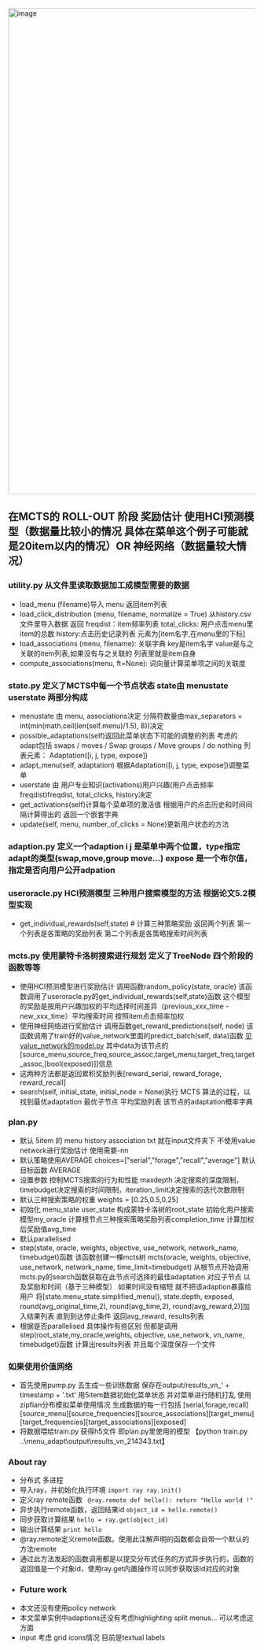 <img width="988" alt="image" src="https://github.com/agloveduck/read-paper-chi21adaptive-main/assets/60003839/1ce5ea6a-1c85-46d1-bdbf-49df9088733c">

## 在MCTS的 ROLL-OUT 阶段 奖励估计 使用HCI预测模型（数据量比较小的情况 具体在菜单这个例子可能就是20item以内的情况）OR 神经网络（数据量较大情况）
### utility.py 从文件里读取数据加工成模型需要的数据
* load_menu (filename)导入 menu 返回item列表
* load_click_distribution (menu, filename, normalize = True) 从history.csv文件里导入数据 
  返回 freqdist：item频率列表  total_clicks: 用户点击menu里item的总数 history:点击历史记录列表 元素为[item名字,在menu里的下标]
* load_associations (menu, filename): 关联字典 key是item名字 value是与之关联的item列表,如果没有与之关联的 列表里就是item自身
* compute_associations(menu, ft=None): 词向量计算菜单项之间的关联度 
### state.py 定义了MCTS中每一个节点状态 state由 menustate userstate 两部分构成
* menustate 由 menu, associations决定  分隔符数量由max_separators = int(min(math.ceil(len(self.menu)/1.5), 8))决定
* possible_adaptations(self)返回此菜单状态下可能的调整的列表 考虑的adapt包括 swaps / moves / Swap groups / Move groups / do nothing
  列表元素： Adaptation([i, j, type, expose])
* adapt_menu(self, adaptation) 根据Adaptation([i, j, type, expose])调整菜单
* userstate 由 用户专业知识(activations)用户兴趣(用户点击频率freqdist)freqdist, total_clicks, history决定
* get_activations(self)计算每个菜单项的激活值 根据用户的点击历史和时间间隔计算得出的 返回一个嵌套字典
* update(self, menu, number_of_clicks = None)更新用户状态的方法
### adaption.py 定义一个adaption  i j 是菜单中两个位置，type指定adapt的类型(swap,move,group move...) expose 是一个布尔值，指定是否向用户公开adpation
### useroracle.py HCI预测模型 三种用户搜索模型的方法 根据论文5.2模型实现
* get_individual_rewards(self,state)  # 计算三种策略奖励 返回两个列表 第一个列表是各策略的奖励列表 第二个列表是各策略搜索时间列表
### mcts.py 使用蒙特卡洛树搜索进行规划 定义了TreeNode 四个阶段的函数等等
* 使用HCI预测模型进行奖励估计 调用函数random_policy(state, oracle)  该函数调用了useroracle.py的get_individual_rewards(self,state)函数
  这个模型的奖励是按用户兴趣加权的平均选择时间差异（previous_xxx_time - new_xxx_time）平均搜索时间 按照item点击频率加权
* 使用神经网络进行奖励估计 调用函数get_reward_predictions(self, node) 该函数调用了train好的value_network里面的predict_batch(self, data)函数
  [见value_network的model.py](./value_network/model.py)
  其中data为该节点的[source_menu,source_freq,source_assoc,target_menu,target_freq,target_assoc,[bool(exposed)]]信息
* 这两种方法都是返回累积奖励列表[reward_serial, reward_forage, reward_recall] 
* search(self, initial_state, initial_node = None)执行 MCTS 算法的过程，以找到最优adaptation 最优子节点 平均奖励列表 该节点的adaptation概率字典
### plan.py 
* 默认 5item 的 menu history association txt 就在input文件夹下 不使用value network进行奖励估计 使用需要-nn
* 默认策略使用AVERAGE choices=["serial","forage","recall","average"] 默认目标函数 AVERAGE
* 设置参数  控制MCTS搜索的行为和性能 maxdepth 决定搜索的深度限制，timebudget决定搜索的时间限制，iteration_limit决定搜索的迭代次数限制
* 默认三种搜索策略的权重 weights = [0.25,0.5,0.25]
* 初始化 menu_state user_state 构成蒙特卡洛树的root_state 初始化用户搜索模型my_oracle 计算根节点三种搜索策略奖励列表completion_time 
  计算加权后奖励值avg_time
* 默认parallelised
* step(state, oracle, weights, objective, use_network, network_name, timebudget)函数
  该函数创建一棵mcts树 mcts(oracle, weights, objective, use_network, network_name, time_limit=timebudget)
  从根节点开始调用mcts.py的search函数获取在此节点可选择的最佳adaptation 对应子节点 以及奖励和时间（基于三种模型）
  如果时间没有缩短 就不把该adaption暴露给用户 
  将[state.menu_state.simplified_menu(), state.depth, exposed, round(avg_original_time,2), round(avg_time,2), round(avg_reward,2)]加入结果列表
  直到到达停止条件 返回avg_reward, results列表
* 根据是否parallelised 具体操作有些区别 但都是调用step(root_state,my_oracle,weights, objective, use_network, vn_name, timebudget)函数 计算出results列表 并且每个深度保存一个文件
### 如果使用价值网络
* 首先使用pump.py 去生成一些训练数据 保存在output/results_vn_' + timestamp + '.txt'
  用5item数据初始化菜单状态 并对菜单进行随机打乱 使用zipfian分布模拟菜单使用情况 生成数据的每一行包括
[serial,forage,recall][source_menu][source_frequencies][source_associations][target_menu][target_frequencies][target_associations][exposed]
* 将数据喂给train.py 获得h5文件 即plan.py里使用的模型 【python train.py ..\menu_adapt\output\results_vn_214343.txt】
### About ray
* 分布式 多进程
* 导入ray，并初始化执行环境
  `import ray
   ray.init()`
* 定义ray remote函数
  ` @ray.remote
    def hello():
      return "Hello world !"`
* 异步执行remote函数，返回结果id
   `object_id = hello.remote()`
* 同步获取计算结果
   `hello = ray.get(object_id)`
* 输出计算结果
    `print hello`
* @ray.remote定义remote函数。使用此注解声明的函数都会自带一个默认的方法remote
* 通过此方法发起的函数调用都是以提交分布式任务的方式异步执行的，函数的返回值是一个对象id，使用ray.get内置操作可以同步获取该id对应的对象
* ### Future work
* 本文还没有使用policy network
* 本文菜单实例中adaptions还没有考虑highlighting split menus... 可以考虑这方面
* input 考虑 grid icons情况 目前是textual labels